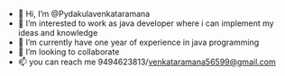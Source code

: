 - 👋 Hi, I’m @Pydakulavenkataramana
- 👀 I’m interested to work as java developer where i can implement my ideas and knowledge
- 🌱 I’m currently have one year of experience in java programming 
- 💞️ I’m looking to collaborate
- 📫 you can reach me 9494623813/venkataramana56599@gmail.com

<!---
Pydakulavenkataramana/Pydakulavenkataramana is a ✨ special ✨ repository because its `README.md` (this file) appears on your GitHub profile.
You can click the Preview link to take a look at your changes.
--->
